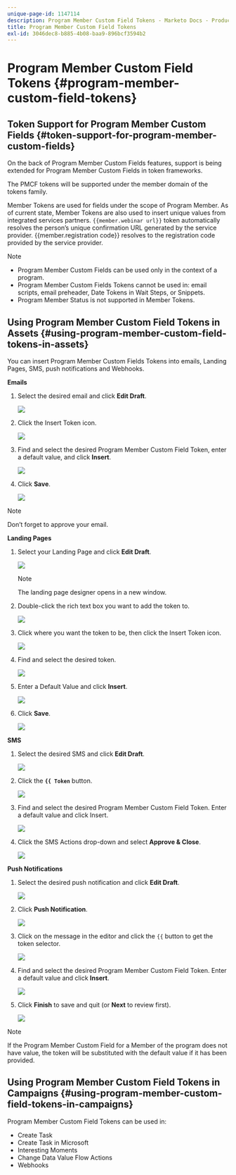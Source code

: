 ```yaml
---
unique-page-id: 1147114
description: Program Member Custom Field Tokens - Marketo Docs - Product Documentation
title: Program Member Custom Field Tokens
exl-id: 3046dec8-b885-4b08-baa9-896bcf3594b2
---
```

# Program Member Custom Field Tokens {#program-member-custom-field-tokens}

## Token Support for Program Member Custom Fields {#token-support-for-program-member-custom-fields}

On the back of Program Member Custom Fields features, support is being extended for Program Member Custom Fields in token frameworks.

The PMCF tokens will be supported under the member domain of the tokens family.

Member Tokens are used for fields under the scope of Program Member. As of current state, Member Tokens are also used to insert unique values from integrated services partners. `{{member.webinar url}}` token automatically resolves the person’s unique confirmation URL generated by the service provider. {{member.registration code}} resolves to the registration code provided by the service provider.

>[!NOTE]
>
>* Program Member Custom Fields can be used only in the context of a program.
>* Program Member Custom Fields Tokens cannot be used in: email scripts, email preheader, Date Tokens in Wait Steps, or Snippets.
>* Program Member Status is not supported in Member Tokens.

## Using Program Member Custom Field Tokens in Assets {#using-program-member-custom-field-tokens-in-assets}

You can insert Program Member Custom Fields Tokens into emails, Landing Pages, SMS, push notifications and Webhooks.

**Emails**

1. Select the desired email and click **Edit Draft**.

   ![](assets/program-member-custom-field-tokens-1.png)

1. Click the Insert Token icon.

   ![](assets/program-member-custom-field-tokens-2.png)

1. Find and select the desired Program Member Custom Field Token, enter a default value, and click **Insert**.

   ![](assets/program-member-custom-field-tokens-3.png)

1. Click **Save**.

   ![](assets/program-member-custom-field-tokens-4.png)

>[!NOTE]
>
>Don’t forget to approve your email.

**Landing Pages**

1. Select your Landing Page and click **Edit Draft**.

   ![](assets/program-member-custom-field-tokens-5.png)

   >[!NOTE]
   >
   >The landing page designer opens in a new window.

1. Double-click the rich text box you want to add the token to.

   ![](assets/program-member-custom-field-tokens-6.png)

1. Click where you want the token to be, then click the Insert Token icon.

   ![](assets/program-member-custom-field-tokens-7.png)

1. Find and select the desired token.

   ![](assets/program-member-custom-field-tokens-8.png)

1. Enter a Default Value and click **Insert**.

   ![](assets/program-member-custom-field-tokens-9.png)

1. Click **Save**.

   ![](assets/program-member-custom-field-tokens-10.png)

**SMS**

1. Select the desired SMS and click **Edit Draft**.

   ![](assets/program-member-custom-field-tokens-11.png)

1. Click the **`{{ Token`** button.

   ![](assets/program-member-custom-field-tokens-12.png)

1. Find and select the desired Program Member Custom Field Token. Enter a default value and click Insert.

   ![](assets/program-member-custom-field-tokens-13.png)

1. Click the SMS Actions drop-down and select **Approve & Close**.

   ![](assets/program-member-custom-field-tokens-14.png)

**Push Notifications**

1. Select the desired push notification and click **Edit Draft**.

   ![](assets/program-member-custom-field-tokens-15.png)

1. Click **Push Notification**.

   ![](assets/program-member-custom-field-tokens-16.png)

1. Click on the message in the editor and click the `{{` button to get the token selector.

   ![](assets/program-member-custom-field-tokens-17.png)

1. Find and select the desired Program Member Custom Field Token. Enter a default value and click **Insert**.

   ![](assets/program-member-custom-field-tokens-18.png)

1. Click **Finish** to save and quit (or **Next** to review first).

   ![](assets/program-member-custom-field-tokens-19.png)

>[!NOTE]
>
>If the Program Member Custom Field for a Member of the program does not have value, the token will be substituted with the default value if it has been provided.

## Using Program Member Custom Field Tokens in Campaigns {#using-program-member-custom-field-tokens-in-campaigns}

Program Member Custom Field Tokens can be used in:

* Create Task
* Create Task in Microsoft
* Interesting Moments
* Change Data Value Flow Actions
* Webhooks
